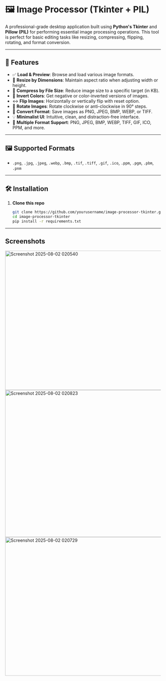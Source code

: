 # 🖼️ Image Processor (Tkinter + PIL)

A professional-grade desktop application built using **Python's Tkinter** and **Pillow (PIL)** for performing essential image processing operations. This tool is perfect for basic editing tasks like resizing, compressing, flipping, rotating, and format conversion.

---

## 🚀 Features

- ✅ **Load & Preview**: Browse and load various image formats.
- 📏 **Resize by Dimensions**: Maintain aspect ratio when adjusting width or height.
- 💾 **Compress by File Size**: Reduce image size to a specific target (in KB).
- 🎨 **Invert Colors**: Get negative or color-inverted versions of images.
- ↔️ **Flip Images**: Horizontally or vertically flip with reset option.
- 🔄 **Rotate Images**: Rotate clockwise or anti-clockwise in 90° steps.
- 🔁 **Convert Format**: Save images as PNG, JPEG, BMP, WEBP, or TIFF.
- 💡 **Minimalist UI**: Intuitive, clean, and distraction-free interface.
- 📁 **Multiple Format Support**: PNG, JPEG, BMP, WEBP, TIFF, GIF, ICO, PPM, and more.

---

## 🖼️ Supported Formats

- `.png`, `.jpg`, `.jpeg`, `.webp`, `.bmp`, `.tif`, `.tiff`, `.gif`, `.ico`, `.ppm`, `.pgm`, `.pbm`, `.pnm`

---

## 🛠️ Installation

1. **Clone this repo**
   ```bash
   git clone https://github.com/yourusername/image-processor-tkinter.git
   cd image-processor-tkinter
   pip install -r requirements.txt

---

## Screenshots
<img width="605" height="451" alt="Screenshot 2025-08-02 020540" src="https://github.com/user-attachments/assets/d97a4d42-79fe-419f-8d2b-fe9733d77ec4" />
<img width="829" height="476" alt="Screenshot 2025-08-02 020823" src="https://github.com/user-attachments/assets/56f577dc-e030-46c5-8325-c07e453c32a9" />
<img width="794" height="449" alt="Screenshot 2025-08-02 020729" src="https://github.com/user-attachments/assets/357fbaf2-d120-41d2-b117-aad0b22c0ced" />
